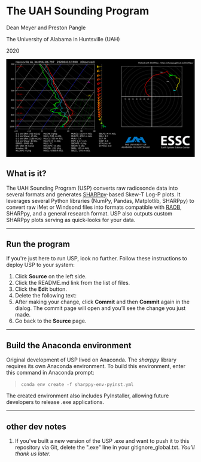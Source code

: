 # The UAH Sounding Program

Dean Meyer and Preston Pangle

The University of Alabama in Huntsville (UAH)

2020

![example](example.png)

## What is it?

The UAH Sounding Program (USP) converts raw radiosonde data into several formats and generates [SHARPpy](https://sharppy.github.io/SHARPpy/)-based Skew-T Log-P plots. It leverages several Python libraries (NumPy, Pandas, Matplotlib, SHARPpy) to convert raw iMet or Windsond files into formats compatible with [RAOB](https://www.raob.com/), SHARPpy, and a general research format. USP also outputs custom SHARPpy plots serving as quick-looks for your data.

---

## Run the program

If you're just here to run USP, look no further. Follow these instructions to deploy USP to your system:

1. Click **Source** on the left side.
2. Click the README.md link from the list of files.
3. Click the **Edit** button.
4. Delete the following text: 
5. After making your change, click **Commit** and then **Commit** again in the dialog. The commit page will open and you’ll see the change you just made.
6. Go back to the **Source** page.

---

## Build the Anaconda environment

Original development of USP lived on Anaconda. The *sharppy* library requires its own Anaconda environment. To build this environment, enter this command in Anaconda prompt:

>`conda env create -f sharppy-env-pyinst.yml`

The created environment also includes PyInstaller, allowing future developers to release .exe applications.

---

## other dev notes

1. If you've built a new version of the USP .exe and want to push it to this repository via Git, delete the ".exe" line in your gitignore_global.txt. *You'll thank us later.*